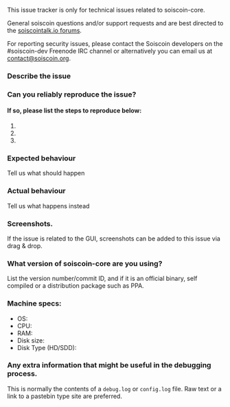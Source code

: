 <!--- Remove sections that do not apply -->

This issue tracker is only for technical issues related to soiscoin-core.

General soiscoin questions and/or support requests and are best directed to the [soiscointalk.io forums](https://soiscointalk.io/).

For reporting security issues, please contact the Soiscoin developers on the #soiscoin-dev Freenode IRC channel or alternatively you can email us at contact@soiscoin.org.

### Describe the issue

### Can you reliably reproduce the issue?
#### If so, please list the steps to reproduce below:
1.
2.
3.

### Expected behaviour
Tell us what should happen

### Actual behaviour
Tell us what happens instead

### Screenshots.
If the issue is related to the GUI, screenshots can be added to this issue via drag & drop.

### What version of soiscoin-core are you using?
List the version number/commit ID, and if it is an official binary, self compiled or a distribution package such as PPA.

### Machine specs:
- OS:
- CPU:
- RAM:
- Disk size:
- Disk Type (HD/SDD):

### Any extra information that might be useful in the debugging process.
This is normally the contents of a `debug.log` or `config.log` file. Raw text or a link to a pastebin type site are preferred.
